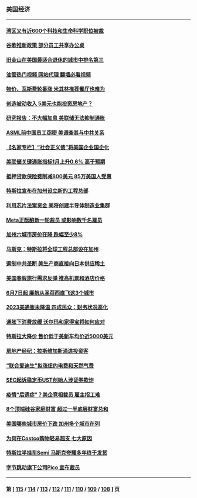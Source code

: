 ### 美国经济
---
#### [湾区又有近600个科技和生命科学职位被裁](../../pages/ncid1078158/n13937954.md?02252045) 
#### [谷歌推新政策   部分员工共享办公桌](../../pages/ncid1078158/n13937946.md?02252045) 
#### [旧金山在美国最适合退休的城市中排名第三](../../pages/ncid1078158/n13937878.md?02252045) 
#### [油管热门视频 网站代理 翻墙必看视频](http://138.2.39.72:81/youtube.html?epic-marker?02252045)
#### [物价、瓦斯费轮番涨 米其林推荐餐厅也难为](../../pages/ncid1078158/n13937880.md?02252045) 
#### [创造被动收入 5美元也能投资房地产？](../../pages/ncid1078158/n13937819.md?02252045) 
#### [研究报告：不大幅加息 美联储无法抑制通胀](../../pages/ncid1078158/n13937657.md?02252045) 
#### [ASML前中国员工窃密 美调查其与中共关系](../../pages/ncid1078158/n13937721.md?02252045) 
#### [【名家专栏】“社会正义债”将美国企业国企化](../../pages/ncid1078158/n13937313.md?02252045) 
#### [美联储关键通胀指标1月上升0.6% 高于预期](../../pages/ncid1078158/n13937502.md?02252045) 
#### [抵押贷款保险费削减800美元 85万美国人受惠](../../pages/ncid1078158/n13936952.md?02252045) 
#### [特斯拉宣布在加州设立新的工程总部](../../pages/ncid1078158/n13937054.md?02252045) 
#### [利用芯片法案资金 美将创建半导体制造业集群](../../pages/ncid1078158/n13936639.md?02252045) 
#### [Meta正酝酿新一轮裁员 或影响数千名雇员](../../pages/ncid1078158/n13935946.md?02252045) 
#### [加州六城市房价在降 跌幅至少8%](../../pages/ncid1078158/n13935988.md?02252045) 
#### [马斯克：特斯拉将全球工程总部设在加州](../../pages/ncid1078158/n13935859.md?02252045) 
#### [遏制中共垄断 美生产商直接向日本供应稀土](../../pages/ncid1078158/n13935770.md?02252045) 
#### [美国春假旅行需求反弹 推高机票和酒店价格](../../pages/ncid1078158/n13935075.md?02252045) 
#### [6月7日起 廉航从圣荷西直飞这3个城市](../../pages/ncid1078158/n13935197.md?02252045) 
#### [2023美通胀未降温 四成民众：财务状况恶化](../../pages/ncid1078158/n13935174.md?02252045) 
#### [通胀下消费放缓 沃尔玛和家得宝将如何应对](../../pages/ncid1078158/n13935011.md?02252045) 
#### [特斯拉大降价 售价低于美新车均价近5000美元](../../pages/ncid1078158/n13935002.md?02252045) 
#### [房地产经纪：拉斯维加斯涌进投资客](../../pages/ncid1078158/n13934665.md?02252045) 
#### [“联合爱迪生”拟涨纽约电费和天然气费](../../pages/ncid1078158/n13934535.md?02252045) 
#### [SEC起诉稳定币UST创始人涉证券欺诈](../../pages/ncid1078158/n13934537.md?02252045) 
#### [疫情“后遗症”？美企竞相裁员 雇主招工难](../../pages/ncid1078158/n13934405.md?02252045) 
#### [8个顶端硅谷家庭财富 超过一半底层财富总和](../../pages/ncid1078158/n13933828.md?02252045) 
#### [美国哪些城市房价下跌 加州多个城市在列](../../pages/ncid1078158/n13933691.md?02252045) 
#### [为何在Costco购物轻易超支 七大原因](../../pages/ncid1078158/n13931403.md?02252045) 
#### [特斯拉半挂车Semi 马斯克夸耀多年终于发货](../../pages/ncid1078158/n13933015.md?02252045) 
#### [字节跳动旗下公司Pico 宣布裁员](../../pages/ncid1078158/n13932613.md?02252045) 

---
#### 第 [ [115](./115.md?02252045) / [114](./114.md?02252045) / [113](./113.md?02252045) / [112](./112.md?02252045) / [111](./111.md?02252045) / [110](./110.md?02252045) / [109](./109.md?02252045) / [108](./108.md?02252045) ] 页
